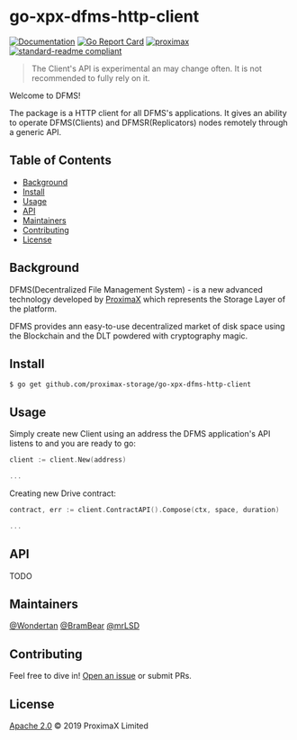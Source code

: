 # go-xpx-dfms-http-client

[![Documentation](https://godoc.org/github.com/proximax-storage/go-xpx-dfms-http-client?status.svg)](https://godoc.org/github.com/proximax-storage/go-xpx-dfms-http-client)
[![Go Report Card](https://goreportcard.com/badge/github.com/proximax-storage/go-xpx-dfms-http-client)](https://goreportcard.com/report/github.com/proximax-storage/go-xpx-dfms-http-client)
[![proximax](https://img.shields.io/badge/project-ProximaX-orange)](https://www.proximax.io/)
[![standard-readme compliant](https://img.shields.io/badge/readme%20style-standard-brightgreen.svg?style=flat-square)](https://github.com/proximax-storage/go-xpx-dfms-http-client)

> The Client's API is experimental an may change often. 
> It is not recommended to fully rely on it.

Welcome to DFMS! 

The package is a HTTP client for all DFMS's applications. It gives an ability to 
operate DFMS(Clients) and DFMSR(Replicators) nodes remotely through a generic API.

## Table of Contents

- [Background](#background)
- [Install](#install)
- [Usage](#usage)
- [API](#api)
- [Maintainers](#maintainers)
- [Contributing](#contributing)
- [License](#license)

## Background

DFMS(Decentralized File Management System) - is a new advanced technology 
developed by [ProximaX](https://www.proximax.io/) which represents the Storage Layer of the platform. 

DFMS provides ann easy-to-use decentralized market of disk space using the Blockchain and the DLT
powdered with cryptography magic. 

## Install

`$ go get github.com/proximax-storage/go-xpx-dfms-http-client`

## Usage

Simply create new Client using an address the DFMS application's API listens to
and you are ready to go:

```go
client := client.New(address)

...
```

Creating new Drive contract:

```go
contract, err := client.ContractAPI().Compose(ctx, space, duration)

...
```

## API
<!---
Add link to an external API repository
-->

TODO

## Maintainers

[@Wondertan](https://github.com/Wondertan)
[@BramBear](https://github.com/alvin-reyes)
[@mrLSD](https://github.com/mrLSD)

## Contributing

Feel free to dive in! [Open an issue](https://github.com/proximax-storage/go-xpx-dfms-http-client/issues/new) or submit PRs.

## License

[Apache 2.0](LICENSE) © 2019 ProximaX Limited
